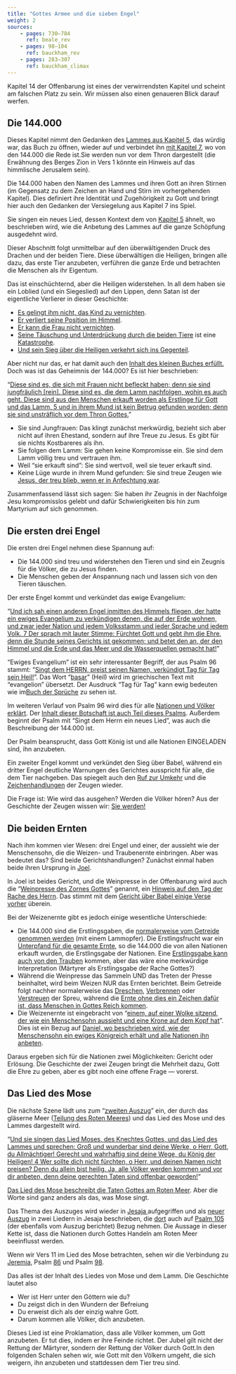```yaml
---
title: "Gottes Armee und die sieben Engel"
weight: 2
sources: 
    - pages: 730–784
      ref: beale_rev
    - pages: 98–104
      ref: bauckham_rev
    - pages: 283–307
      ref: bauckham_climax
---
```


Kapitel 14 der Offenbarung ist eines der verwirrendsten Kapitel und scheint am falschen Platz zu sein. Wir müssen also einen genaueren Blick darauf werfen.

## Die 144.000

<a name="67e8"></a>
Dieses Kapitel nimmt den Gedanken des [Lammes aus Kapitel 5](../../../../content/seals/expl/the-book-with-the-seven-seals), das würdig war, das Buch zu öffnen, wieder auf und verbindet ihn [mit Kapitel 7](../../../../content/army/expl/the-144000), wo von den 144.000 die Rede ist.Sie werden nun vor dem Thron dargestellt (die Erwähnung des Berges Zion in Vers 1 könnte ein Hinweis auf das himmlische Jerusalem sein).

Die 144.000 haben den Namen des Lammes und ihren Gott an ihren Stirnen (im Gegensatz zu dem Zeichen an Hand und Stirn im vorhergehenden Kapitel). Dies definiert ihre Identität und Zugehörigkeit zu Gott und bringt hier auch den Gedanken der Versiegelung aus Kapitel 7 ins Spiel.

Sie singen ein neues Lied, dessen Kontext dem von [Kapitel 5](https://www.bibleserver.com/SLT/Offenbarung5%2C9-10) ähnelt, wo beschrieben wird, wie die Anbetung des Lammes auf die ganze Schöpfung ausgedehnt wird.

Dieser Abschnitt folgt unmittelbar auf den überwältigenden Druck des Drachen und der beiden Tiere. Diese überwältigen die Heiligen, bringen alle dazu, das erste Tier anzubeten, verführen die ganze Erde und betrachten die Menschen als ihr Eigentum.

Das ist einschüchternd, aber die Heiligen widerstehen. In all dem haben sie ein Loblied (und ein Siegeslied) auf den Lippen, denn Satan ist der eigentliche Verlierer in dieser Geschichte:

- [Es gelingt ihm nicht, das Kind zu vernichten](https://www.bibleserver.com/SLT/Offenbarung12%2C1-6).
- [Er verliert seine Position im Himmel](https://www.bibleserver.com/SLT/Offenbarung12%2C7-12).
- [Er kann die Frau nicht vernichten](https://www.bibleserver.com/SLT/Offenbarung12%2C13-17).
- [Seine Täuschung und Unterdrückung durch die beiden Tiere](https://www.bibleserver.com/SLT/Offenbarung13) ist eine [Katastrophe](../../../../content/beasts/expl/666-the-number-of-the-beast).
- [Und sein Sieg über die Heiligen verkehrt sich ins Gegenteil](../../../../content/witnesses/expl/the-two-witnesses).

Aber nicht nur das, er hat damit auch den [Inhalt des kleinen Buches erfüllt.](../../../../content/scroll/expl/the-little-scroll) Doch was ist das Geheimnis der 144.000? Es ist hier beschrieben:

“[Diese sind es, die sich mit Frauen nicht befleckt haben; denn sie sind jungfräulich [rein]. Diese sind es, die dem Lamm nachfolgen, wohin es auch geht. Diese sind aus den Menschen erkauft worden als Erstlinge für Gott und das Lamm, 5 und in ihrem Mund ist kein Betrug gefunden worden; denn sie sind unsträflich vor dem Thron Gottes.](https://www.bibleserver.com/SLT/Offenbarung14%2C4-5)”

- Sie sind Jungfrauen: Das klingt zunächst merkwürdig, bezieht sich aber nicht auf ihren Ehestand, sondern auf ihre Treue zu Jesus. Es gibt für sie nichts Kostbareres als ihn.
- Sie folgen dem Lamm: Sie gehen keine Kompromisse ein. Sie sind dem Lamm völlig treu und vertrauen ihm.
- Weil “sie erkauft sind”: Sie sind wertvoll, weil sie teuer erkauft sind.
- Keine Lüge wurde in ihrem Mund gefunden: Sie sind treue Zeugen wie [Jesus, der treu blieb, wenn er in Anfechtung war](https://www.bibleserver.com/SLT/1.Petrus2%2C22).

Zusammenfassend lässt sich sagen: Sie haben ihr Zeugnis in der Nachfolge Jesu kompromisslos gelebt und dafür Schwierigkeiten bis hin zum Martyrium auf sich genommen.

## Die ersten drei Engel

<a name="ad85"></a>
Die ersten drei Engel nehmen diese Spannung auf:

- Die 144.000 sind treu und widerstehen den Tieren und sind ein Zeugnis für die Völker, die zu Jesus finden.
- Die Menschen geben der Anspannung nach und lassen sich von den Tieren täuschen.

Der erste Engel kommt und verkündet das ewige Evangelium:

“[Und ich sah einen anderen Engel inmitten des Himmels fliegen, der hatte ein ewiges Evangelium zu verkündigen denen, die auf der Erde wohnen, und zwar jeder Nation und jedem Volksstamm und jeder Sprache und jedem Volk. 7 Der sprach mit lauter Stimme: Fürchtet Gott und gebt ihm die Ehre, denn die Stunde seines Gerichts ist gekommen; und betet den an, der den Himmel und die Erde und das Meer und die Wasserquellen gemacht hat!](https://www.bibleserver.com/SLT/Offenbarung14%2C6-7)”

“Ewiges Evangelium” ist ein sehr interessanter Begriff, der aus Psalm 96 stammt: “[Singt dem HERRN, preist seinen Namen, verkündigt Tag für Tag sein Heil!](https://biblehub.com/interlinear/psalms/96-2.htm)”. Das Wort “[basar](https://biblehub.com/hebrew/1319.htm)” (Heil) wird im griechischen Text mit “evangelion” übersetzt. Der Ausdruck “Tag für Tag” kann ewig bedeuten wie im[Buch der Sprüche](https://www.bibleserver.com/SLT/Spr%C3%BCche8%2C30) zu sehen ist.

Im weiteren Verlauf von Psalm 96 wird dies für alle [Nationen und Völker erklärt](https://www.bibleserver.com/SLT/Psalm96%2C3). Der [Inhalt dieser Botschaft ist auch Teil dieses Psalms](https://www.bibleserver.com/SLT/Psalm96%2C7-10). Außerdem beginnt der Psalm mit “Singt dem Herrn ein neues Lied”, was auch die Beschreibung der 144.000 ist.

Der Psalm beansprucht, dass Gott König ist und alle Nationen EINGELADEN sind, ihn anzubeten.

Ein zweiter Engel kommt und verkündet den Sieg über Babel, während ein dritter Engel deutliche Warnungen des Gerichtes ausspricht für alle, die dem Tier nachgeben. Das spiegelt auch den [Ruf zur Umkehr](https://www.bibleserver.com/SLT/Offenbarung11%2C3) und die [Zeichenhandlungen](https://www.bibleserver.com/SLT/Offenbarung11%2C5) der Zeugen wieder.

Die Frage ist: Wie wird das ausgehen? Werden die Völker hören? Aus der Geschichte der Zeugen wissen wir: [Sie werden!](../../../../content/witnesses/expl/the-two-witnesses)

## Die beiden Ernten

<a name="45b1"></a>
Nach ihm kommen vier Wesen: drei Engel und einer, der aussieht wie der Menschensohn, die die Weizen- und Traubenernte einbringen. Aber was bedeutet das? Sind beide Gerichtshandlungen? Zunächst einmal haben beide ihren Ursprung in [Joel](https://www.bibleserver.com/SLT/Joel3%2C5).

In Joel ist beides Gericht, und die Weinpresse in der Offenbarung wird auch die “[Weinpresse des Zornes Gottes](https://www.bibleserver.com/SLT/Offenbarung14%2C19)” genannt, ein [Hinweis auf den Tag der Rache des Herrn](https://www.bibleserver.com/SLT/Jesaja63%2C1-6). Das stimmt mit dem [Gericht über Babel einige Verse vorher](https://www.bibleserver.com/SLT/Offenbarung14%2C10) überein.

Bei der Weizenernte gibt es jedoch einige wesentliche Unterschiede:

- Die 144.000 sind die Erstlingsgaben, die [normalerweise vom Getreide genommen werden](https://www.bibleserver.com/SLT/3.Mose23%2C9-14) (mit einem Lammopfer). Die Erstlingsfrucht war ein [Unterpfand für die gesamte Ernte](https://www.bibleserver.com/SLT/R%C3%B6mer11%2C16), so die 144.000 die von allen Nationen erkauft wurden, die Erstlingsgabe der Nationen. Eine [Erstlingsgabe kann auch von den Trauben](https://www.bibleserver.com/SLT/2.Mose22%2C29) kommen, aber das wäre eine merkwürdige Interpretation (Märtyrer als Erstlingsgabe der Rache Gottes?)
- Während die Weinpresse das Sammeln UND das Treten der Presse beinhaltet, wird beim Weizen NUR das Ernten berichtet. Beim Getreide folgt nachher normalerweise das [Dreschen](https://www.bibleserver.com/SLT/Jeremia51%2C33), [Verbrennen](https://www.bibleserver.com/SLT/Matth%C3%A4us3%2C12) oder [Verstreuen](https://www.bibleserver.com/SLT/Psalm1%2C4) der Spreu, während die [Ernte ohne dies ein Zeichen dafür ist, dass Menschen in Gottes Reich kommen](https://www.bibleserver.com/SLT/Markus4%2C29).
- Die Weizenernte ist eingebracht von “[einem, auf einer Wolke sitzend, der wie ein Menschensohn aussieht und eine Krone auf dem Kopf hat](https://www.bibleserver.com/SLT/Offenbarung14%2C14)”. Dies ist ein Bezug auf [Daniel, wo beschrieben wird, wie der Menschensohn ein ewiges Königreich erhält und alle Nationen ihn anbeten](https://www.bibleserver.com/SLT/Daniel7%2C13-14).

Daraus ergeben sich für die Nationen zwei Möglichkeiten: Gericht oder Erlösung. Die Geschichte der zwei Zeugen bringt die Mehrheit dazu, Gott die Ehre zu geben, aber es gibt noch eine offene Frage — vorerst.

## Das Lied des Mose

<a name="6689"></a>
Die nächste Szene lädt uns zum “[zweiten Auszug](../../../../background/israel/expl/the-second-exodus)” ein, der durch das gläserne Meer ([Teilung des Roten Meeres](https://www.bibleserver.com/SLT/Psalm78%2C13)) und das Lied des Mose und des Lammes dargestellt wird.

“[Und sie singen das Lied Moses, des Knechtes Gottes, und das Lied des Lammes und sprechen: Groß und wunderbar sind deine Werke, o Herr, Gott, du Allmächtiger! Gerecht und wahrhaftig sind deine Wege, du König der Heiligen! 4 Wer sollte dich nicht fürchten, o Herr, und deinen Namen nicht preisen? Denn du allein bist heilig. Ja, alle Völker werden kommen und vor dir anbeten, denn deine gerechten Taten sind offenbar geworden!](https://www.bibleserver.com/SLT/Offenbarung15%2C3-4)“

[Das Lied des Mose beschreibt die Taten Gottes am Roten Meer](https://www.bibleserver.com/SLT/2.Mose15%2C1-19). Aber die Worte sind ganz anders als das, was Mose singt.

Das Thema des Auszuges wird wieder in [Jesaja ](https://www.bibleserver.com/SLT/Jesaja11%2C15-16)aufgegriffen und als [neuer Auszug](https://www.bibleserver.com/SLT/Jesaja12) in zwei Liedern in Jesaja beschrieben, die [dort](https://www.bibleserver.com/SLT/Jesaja12%2C4) auch auf [Psalm 105](https://www.bibleserver.com/SLT/Psalm105%2C1) (der ebenfalls vom Auszug berichtet) Bezug nehmen. Die Aussage in dieser Kette ist, dass die Nationen durch Gottes Handeln am Roten Meer beeinflusst werden.

Wenn wir Vers 11 im Lied des Mose betrachten, sehen wir die Verbindung zu [Jeremia](https://www.bibleserver.com/SLT/Jeremia10%2C6-7), Psalm [86](https://www.bibleserver.com/SLT/Psalm86%2C8-10) und Psalm [98](https://www.bibleserver.com/SLT/Psalm98%2C1-2).

Das alles ist der Inhalt des Liedes von Mose und dem Lamm. Die Geschichte lautet also

- Wer ist Herr unter den Göttern wie du?
- Du zeigst dich in den Wundern der Befreiung
- Du erweist dich als der einzig wahre Gott.
- Darum kommen alle Völker, dich anzubeten.

Dieses Lied ist eine Proklamation, dass alle Völker kommen, um Gott anzubeten. Er tut dies, indem er ihre Feinde richtet. Der Jubel gilt nicht der Rettung der Märtyrer, sondern der Rettung der Völker durch Gott.In den folgenden Schalen sehen wir, wie Gott mit den Völkern umgeht, die sich weigern, ihn anzubeten und stattdessen dem Tier treu sind.

